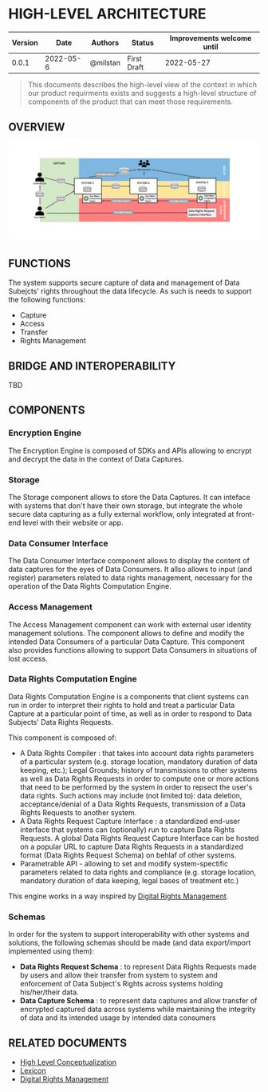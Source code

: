 # HIGH-LEVEL ARCHITECTURE
| Version | Date      | Authors | Status      | Improvements welcome until |
|---------|-----------|---------|-------------|----------------------------|
| 0.0.1   | 2022-05-6 |@milstan | First Draft | 2022-05-27                 |

> This documents describes the high-level view of the context in which our product requirments exists and suggests a high-level structure of components of the product that can meet those requirements.

## OVERVIEW
<img width="1400" alt="HIGH-LEVEL ARCHITECTURE" src="./img/hla.png">

## FUNCTIONS

The system supports secure capture of data and management of Data Subejcts' rights throughout the data lifecycle. As such is needs to support the following functions:
- Capture
- Access
- Transfer
- Rights Management

## BRIDGE AND INTEROPERABILITY

TBD


## COMPONENTS

### Encryption Engine

The Encryption Engine is composed of SDKs and APIs allowing to encrypt and decrypt the data in the context of Data Captures.

### Storage

The Storage component allows to store the Data Captures. It can inteface with systems that don't have their own storage, but integrate the whole secure data capturing as a fully external workflow, only integrated at front-end level with their website or app. 

### Data Consumer Interface

The Data Consumer Interface component allows to display the content of data captures for the eyes of Data Consumers. It allso allows to input (and register) parameters related to data rights management, necessary for the operation of the Data Rights Computation Engine.

### Access Management

The Access Management component can work with external user identity management solutions. The component allows to define and modify the intended Data Consumers of a particular Data Capture. This component also provides functions allowing to support Data Consumers in situations of lost access.

### Data Rights Computation Engine

Data Rights Computation Engine is a components that client systems can run in order to interpret their rights to hold and treat a particular Data Capture at a particular point of time, as well as in order to respond to Data Subjects' Data Rights Requests.

This component is composed of:
- A Data Rights Compiler : that takes into account data rights parameters of a particular system (e.g. storage location, mandatory duration of data keeping, etc.); Legal Grounds; history of transmissions to other systems as well as Data Rights Requests in order to compute one or more actions that need to be performed by the system in order to repsect the user's data rights. Such actions may include (not limited to): data deletion, acceptance/denial of a Data Rights Requests, transmission of a Data Rights Requests to another system.
- A Data Rights Request Capture Interface : a standardized end-user interface that systems can (optionally) run to capture Data Rights Requests. A global Data Rights Request Capture Interface can be hosted on a popular URL to capture Data Rights Requests in a standardized format (Data Rights Request Schema) on behlaf of other systems.
- Parametrable API - allowing to set and modify system-spectific parameters related to data rights and compliance (e.g. storage location, mandatory duration of data keeping, legal bases of treatment etc.)

This engine works in a way inspired by [Digital Rights Management](https://en.wikipedia.org/wiki/Digital_rights_management).

### Schemas

In order for the system to support interoperability with other systems and solutions, the following schemas should be made (and data export/import implemented using them):
 - **Data Rights Request Schema** : to represent Data Rights Requests made by users and allow their transfer from system to system and enforcement of Data Subject's Rights across systems holding his/her/their data.
 - **Data Capture Schema** : to represent data captures and allow transfer of encrypted captured data across systems while maintaining the integrity of data and its intended usage by intended data consumers

## RELATED DOCUMENTS
- [High Level Conceptualization](https://github.com/blindnet-io/product-management/tree/master/refs/high-level-conceptualization)
- [Lexicon](https://github.com/blindnet-io/product-management/blob/master/refs/privateform-lexicon.csv)
- [Digital Rights Management](https://en.wikipedia.org/wiki/Digital_rights_management)
